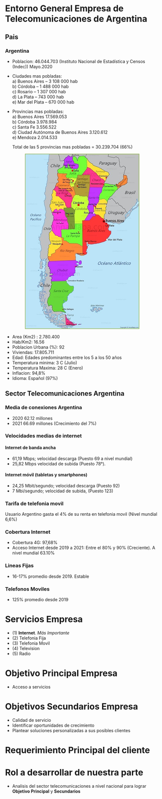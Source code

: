 # Entorno General Empresa de Telecomunicaciones de Argentina

## Pais
###  Argentina
- Poblacion:               46.044.703 (Instituto Nacional de Estadística y Censos (Indec)) Mayo.2020
- Ciudades mas pobladas:  
  a) Buenos Aires – 3 108 000 hab  
  b) Córdoba – 1 488 000 hab  
  c) Rosario – 1 307 000 hab    
  d) La Plata – 743 000 hab  
  e) Mar del Plata – 670 000 hab  
  
- Provincias mas pobladas:  
  a) Buenos Aires	                    17.569.053  
  b) Córdoba	                        3.978.984  
  c) Santa Fe	                        3.556.522  
  d) Ciudad Autónoma de Buenos Aires	3.120.612  
  e) Mendoza	                        2.014.533  

  Total de las 5 provincias mas pobladas = 30.239.704 (66%)

<p align='center'>

<img src="imagenes/mapapoliticoargentina.jpeg" alt="Texto alternativo" width="375" height="574">

- Area (Km2) :             2.780.400
- Hab/Km2:                 16.56
- Poblacion Urbana (%):    92
- Viviendas:               17.805.711
- Edad:                    Edades predominantes entre los 5 a los 50 años
- Temperatura minima:      3 C   (Julio)
- Temperatura Maxima:      28 C (Enero)
- Inflacion:               94,8%
- Idioma:                  Español (97%)

## Sector Telecomunicaciones Argentina

### Media de conexiones Argentina

- 2020 62.12 millones
- 2021 66.69 millones (Crecimiento del 7%)

### Velocidades medias de internet

#### Internet de banda ancha
- 61,19 Mbps; velocidad descarga (Puesto 69 a nivel mundial)
- 25,82 Mbps velocidad de subida (Puesto 78°).

#### Internet móvil (tabletas y smartphones) 
- 24,25 Mbit/segundo; velocidad descarga (Puesto 92)
- 7 Mbi/segundo; velocidad de subida, (Puesto 123)

### Tarifa de telefonia movil

Usuario Argentino gasta el 4% de su renta en telefonia movil (Nivel mundial 6,6%)

### Cobertura Internet

- Cobertura 4G:   97,68%
- Acceso Internet desde 2019 a 2021: Entre el 80% y 90% (Creciente). A nivel mundial 63.10%

### Lineas Fijas

- 16-17% promedio desde 2019. Estable

### Telefonos Moviles

- 125% promedio desde 2019

# Servicios Empresa

- (1)   **Internet**. *Más Importante*
- (2)   Telefonia Fija
- (3)   Telefonia Movil
- (4)   Television
- (5)   Radio

# Objetivo Principal Empresa

- Acceso a servicios

# Objetivos Secundarios Empresa

- Calidad de servicio
- Identificar oportunidades de crecimiento
- Plantear soluciones personalizadas a sus posibles clientes

# Requerimiento Principal del cliente
# Rol a desarrollar de nuestra parte

- Analisis del sector telecomunicaciones a nivel nacional para lograr **Objetivo Principal** y **Secundarios**
